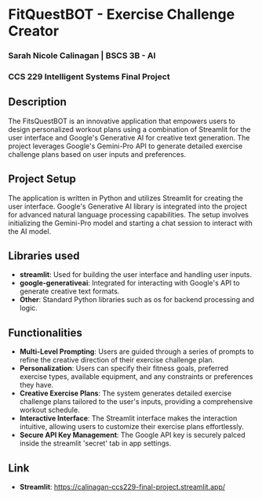 # FitQuestBOT - Exercise Challenge Creator 
### Sarah Nicole Calinagan | BSCS 3B - AI ###
### CCS 229 Intelligent Systems Final Project ###

## Description

The FitsQuestBOT is an innovative application that empowers users to design personalized workout plans using a combination of Streamlit for the user interface and Google's Generative AI for creative text generation. The project leverages Google's Gemini-Pro API to generate detailed exercise challenge plans based on user inputs and preferences.

## Project Setup

The application is written in Python and utilizes Streamlit for creating the user interface. Google's Generative AI library is integrated into the project for advanced natural language processing capabilities. The setup involves initializing the Gemini-Pro model and starting a chat session to interact with the AI model.

## Libraries used

- **streamlit**: Used for building the user interface and handling user inputs.
- **google-generativeai**: Integrated for interacting with Google's API to generate creative text formats.
- **Other**: Standard Python libraries such as os for backend processing and logic.

## Functionalities

- **Multi-Level Prompting**: Users are guided through a series of prompts to refine the creative direction of their exercise challenge plan.
- **Personalization**: Users can specify their fitness goals, preferred exercise types, available equipment, and any constraints or preferences they have.
- **Creative Exercise Plans**: The system generates detailed exercise challenge plans tailored to the user's inputs, providing a comprehensive workout schedule.
- **Interactive Interface**: The Streamlit interface makes the interaction intuitive, allowing users to customize their exercise plans effortlessly.
- **Secure API Key Management**: The Google API key is securely palced inside the streamlit 'secret' tab in app settings.

## Link
- **Streamlit**: https://calinagan-ccs229-final-project.streamlit.app/


